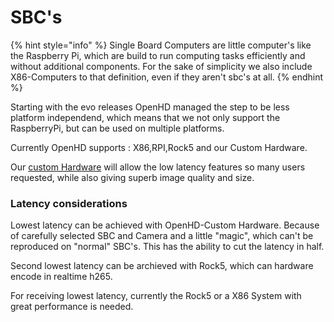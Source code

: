# SBC's

{% hint style="info" %}
Single Board Computers are little computer's like the Raspberry Pi, which are build to run computing tasks efficiently and without additional components. For the sake of simplicity we also include X86-Computers to that definition, even if they aren't sbc's at all.
{% endhint %}

Starting with the evo releases OpenHD managed the step to be less platform independend, which means that we not only support the RaspberryPi, but can be used on multiple platforms. 

Currently OpenHD supports : X86,RPI,Rock5 and our Custom Hardware.

Our [custom Hardware](custom-hardware.md) will allow the low latency features so many users requested, while also giving superb image quality and size.

### Latency considerations

Lowest latency can be achieved with OpenHD-Custom Hardware. Because of carefully selected SBC and Camera and a little "magic", which can't be reproduced on "normal" SBC's. This has the ability to cut the latency in half.

Second lowest latency can be archieved with Rock5, which can hardware encode in realtime h265.

For receiving lowest latency, currently the Rock5 or a X86 System with great performance is needed.
